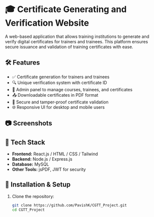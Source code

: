 ﻿# 🎓 Certificate Generating and Verification Website

A web-based application that allows training institutions to generate and verify digital certificates for trainers and trainees. This platform ensures secure issuance and validation of training certificates with ease.

## 🛠️ Features

- ✅ Certificate generation for trainers and trainees
- 🔍 Unique verification system with certificate ID
- 👤 Admin panel to manage courses, trainees, and certificates
- 📤 Downloadable certificates in PDF format
- 🔐 Secure and tamper-proof certificate validation
- 🌐 Responsive UI for desktop and mobile users

## 📷 Screenshots


## 🚀 Tech Stack

- **Frontend:** React.js / HTML / CSS / Tailwind
- **Backend:** Node.js / Express.js
- **Database:**  MySQL
- **Other Tools:** jsPDF, JWT for security

## 🔧 Installation & Setup

1. Clone the repository:
   ```bash
   git clone https://github.com/PavishK/CGTT_Project.git
   cd CGTT_Project

